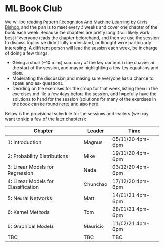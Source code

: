 ML Book Club 
============

We will be reading [Pattern Recognition And Machine Learning by Chris Bishop](http://www.cs.man.ac.uk/~fumie/tmp/bishop.pdf), and the plan is to meet every 2 weeks and cover one chapter of the book each week. Because the chapters are pretty long it will likely work best if everyone reads the chapter beforehand, and then we use the session to discuss topics we didn't fully understand, or thought were particularly interesting. A different person will lead the session each week, be in charge of doing a few things:

- Giving a short (~10 mins) summary of the key content in the chapter at the start of the session, and maybe highlighting a few key equations and plots.
- Moderating the discussion and making sure everyone has a chance to speak and ask questions.
- Deciding on the exercises for the group for that week, listing them in the exercises.md file a few days before the session, and hopefully have the solutions to hand for the session (solutions for many of the exercises in the book can be found [here](https://www.microsoft.com/en-us/research/wp-content/uploads/2016/05/prml-web-sol-2009-09-08.pdf)) and also [here](https://github.com/zhengqigao/PRML-Solution-Manual). 
 
Below is the provisional schedule for the sessions and leaders (we may want to skip a few of the later chapters): 

| Chapter                             | Leader   | Time             |
| ----------------------------------- | -------- | ---------------- |
| 1: Introduction                     | Magnus   | 05/11/20 4pm-6pm |
| 2: Probability Distributions        | Mike     | 19/11/20 4pm-6pm |
| 3: Linear Models for Regression     | Nada     | 03/12/20 4pm-6pm |
| 4: Linear Models for Classification | Chunchao | 17/12/20 4pm-6pm |
| 5: Neural Networks                  | Matt     | 14/01/21 4pm-6pm |
| 6: Kernel Methods                   | Tom      | 28/01/21 4pm-6pm |
| 8: Graphical Models                 | Mauricio | 11/02/21 4pm-6pm |
| TBC                                 | TBC      | TBC              |
